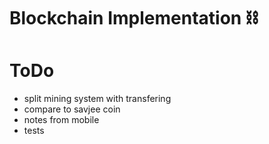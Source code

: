 # Blockchain Implementation ⛓️

# ToDo
- split mining system with transfering
- compare to savjee coin
- notes from mobile
- tests